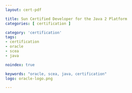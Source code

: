 ```yaml
---
layout: cert-pdf

title: Sun Certified Developer for the Java 2 Platform
categories: [ certification ]

category: 'certification'
tags:
- certification
- oracle
- scea
- java

noindex: true

keywords: "oracle, scea, java, certification"
logo: oracle-logo.png

---
```

